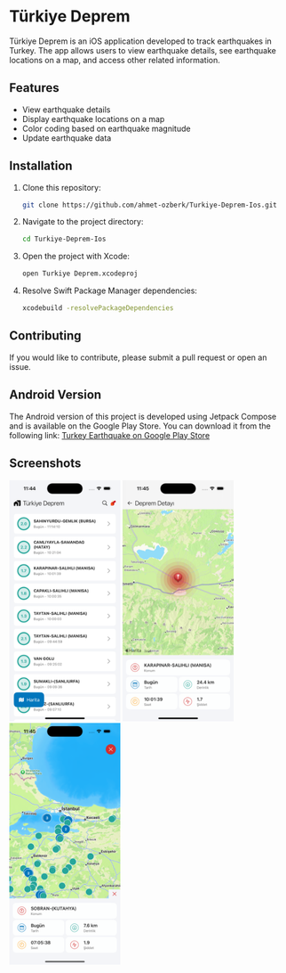 # Türkiye Deprem

Türkiye Deprem is an iOS application developed to track earthquakes in Turkey. The app allows users to view earthquake details, see earthquake locations on a map, and access other related information.

## Features

- View earthquake details
- Display earthquake locations on a map
- Color coding based on earthquake magnitude
- Update earthquake data

## Installation

1. Clone this repository:
    ```sh
    git clone https://github.com/ahmet-ozberk/Turkiye-Deprem-Ios.git
    ```
2. Navigate to the project directory:
    ```sh
    cd Turkiye-Deprem-Ios
    ```
3. Open the project with Xcode:
    ```sh
    open Turkiye Deprem.xcodeproj
    ```
4. Resolve Swift Package Manager dependencies:
    ```sh
    xcodebuild -resolvePackageDependencies
    ```

## Contributing

If you would like to contribute, please submit a pull request or open an issue.

## Android Version

The Android version of this project is developed using Jetpack Compose and is available on the Google Play Store. You can download it from the following link:
[Turkey Earthquake on Google Play Store](https://play.google.com/store/apps/details?id=com.tosbik.turkiyedeprem)

## Screenshots

<p float="left">
  <img src="screenshots/1.png" alt="Home Screen" width="200"/>
  <img src="screenshots/2.png" alt="Detail Screen" width="200"/>
  <img src="screenshots/3.png" alt="Map Screen" width="200"/>
</p>